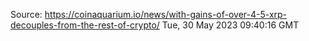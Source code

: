 Source: https://coinaquarium.io/news/with-gains-of-over-4-5-xrp-decouples-from-the-rest-of-crypto/
Tue, 30 May 2023 09:40:16 GMT
